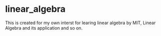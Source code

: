 # linear_algebra
This is created for my own interst for learing linear algebra by MIT, Linear Algebra and its application and so on.
